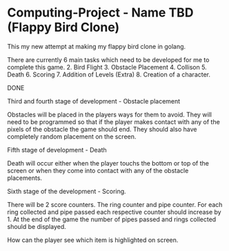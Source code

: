 # Computing-Project - Name TBD (Flappy Bird Clone)

This my new attempt at making my flappy bird clone in golang.

There are currently 6 main tasks which need to be developed for me to complete this game.
  2. Bird Flight
  3. Obstacle Placement
  4. Collison
  5. Death
  6. Scoring
  7. Addition of Levels (Extra)
  8. Creation of a character.
  
<!-- First stage of development - Placing the sprites on screen. -->

<!-- Need to be able to place both the bird and background on screen - DONE -->
 
<!-- Second stage of development - Animation of sprites -  --> DONE
 
<!-- To show movement of the character I need sprites. Sprites are individual images which was layered they convey the impression of movement similar to a filpbook. -->
<!-- As a testing each stage of development individually I collected a 5 images of a characters walking sprite and programmed them to cycle through every image after every 1/4 of second. I chose this time so that the images can flow nicely without any lag. -->

Third and fourth stage of development - Obstacle placement

Obstacles will be placed in the players ways for them to avoid. They will need to be programmed so that if the player makes contact with any of the pixels of the obstacle the game should end. They should also have completely random placement on the screen.

Fifth stage of development - Death

Death will occur either when the player touchs the bottom or top of the screen or when they come into contact with any of the obstacle placements.

Sixth stage of the development - Scoring.

There will be 2 score counters. The ring counter and pipe counter. For each ring collected and pipe passed each respective counter should increase by 1. At the end of the game the number of pipes passed and rings collected should be displayed.

<!-- 
19/08/2020 - Created a functional menu. - Done

Created a view controller to listen to events within the game window.
Mapped inputs to move the menu on screen. -->


How can the player see which item is highlighted on screen.







